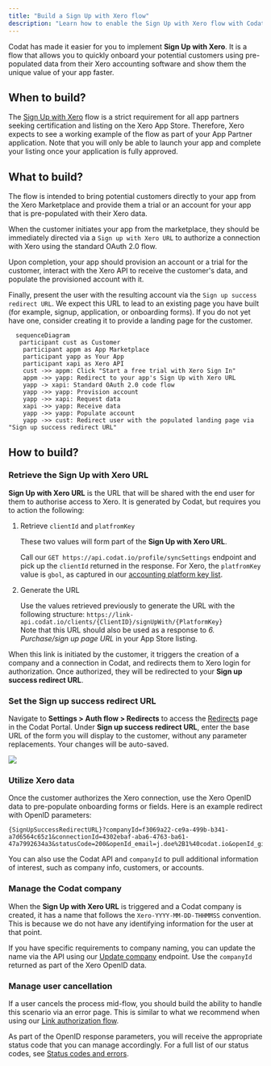 ```yaml
---
title: "Build a Sign Up with Xero flow"
description: "Learn how to enable the Sign Up with Xero flow with Codat to support your app's certification"
---
```


Codat has made it easier for you to implement **Sign Up with Xero**. It is a flow that allows you to quickly onboard your potential customers using pre-populated data from their Xero accounting software and show them the unique value of your app faster. 

## When to build?

The [Sign Up with Xero](https://developer.xero.com/documentation/xero-app-store/app-partner-guides/sign-up/) flow is a strict requirement for all app partners seeking certification and listing on the Xero App Store. Therefore, Xero expects to see a working example of the flow as part of your App Partner application. Note that you will only be able to launch your app and complete your listing once your application is fully approved.

## What to build?

The flow is intended to bring potential customers directly to your app from the Xero Marketplace and provide them a trial or an account for your app that is  pre-populated with their Xero data.

When the customer initiates your app from the marketplace, they should be immediately directed via a `Sign up with Xero URL` to authorize a connection with Xero using the standard OAuth 2.0 flow. 

Upon completion, your app should provision an account or a trial for the customer, interact with the Xero API to receive the customer's data, and populate the provisioned account with it. 

Finally, present the user with the resulting account via the `Sign up success redirect URL`. We expect this URL to lead to an existing page you have built (for example, signup, application, or onboarding forms). If you do not yet have one, consider creating it to provide a landing page for the customer. 

``` mermaid
  sequenceDiagram
   participant cust as Customer
    participant appm as App Marketplace 
    participant yapp as Your App
    participant xapi as Xero API
    cust ->> appm: Click "Start a free trial with Xero Sign In"
    appm ->> yapp: Redirect to your app's Sign Up with Xero URL
    yapp -> xapi: Standard OAuth 2.0 code flow
    yapp ->> yapp: Provision account
    yapp ->> xapi: Request data
    xapi ->> yapp: Receive data
    yapp ->> yapp: Populate account
    yapp ->> cust: Redirect user with the populated landing page via "Sign up success redirect URL"
```  

## How to build?

### Retrieve the Sign Up with Xero URL

**Sign Up with Xero URL** is the URL that will be shared with the end user for them to authorise access to Xero. It is generated by Codat, but requires you to action the following: 

1. Retrieve `clientId` and `platfromKey`

   These two values will form part of the **Sign Up with Xero URL**. 

   Call our `GET https://api.codat.io/profile/syncSettings` endpoint and pick up the `clientId` returned in the response. For Xero, the `platfromKey` value is `gbol`, as captured in our [accounting platform key list](https://docs.codat.io/integrations/accounting/accounting-platform-keys). 
   
2. Generate the URL

   Use the values retrieved previously to generate the URL with the following structure: `https://link-api.codat.io/clients/{ClientID}/signUpWith/{PlatformKey}`  
   Note that this URL should also be used as a response to _6. Purchase/sign up page URL_ in your App Store listing. 

When this link is initiated by the customer, it triggers the creation of a company and a connection in Codat, and redirects them to Xero login for authorization. Once authorized, they will be redirected to your **Sign up success redirect URL**.

### Set the Sign up success redirect URL

Navigate to **Settings > Auth flow > Redirects** to access the [Redirects](https://app.codat.io/settings/redirects) page in the Codat Portal. Under **Sign up success redirect URL**, enter the base URL of the form you will display to the customer, without any parameter replacements. Your changes will be auto-saved.

![](/img/integrations/accounting/xero/0021-xero-success-redirect-url.png)

### Utilize Xero data 

Once the customer authorizes the Xero connection, use the Xero OpenID data to pre-populate onboarding forms or fields. Here is an example redirect with OpenID parameters:

```
{SignUpSuccessRedirectURL}?companyId=f3069a22-ce9a-499b-b341-a7d6564c65z1&connectionId=4302ebaf-aba6-4763-ba61-47a7992634a3&statusCode=200&openId_email=j.doe%2B1%40codat.io&openId_given_name=John&openId_family_name=Doe
```

You can also use the Codat API and `companyId` to pull additional information of interest, such as company info, customers, or accounts. 

### Manage the Codat company

When the **Sign Up with Xero URL** is triggered and a Codat company is created, it has a name that follows the `Xero-YYYY-MM-DD-THHMMSS` convention. This is because we do not have any identifying information for the user at that point. 

If you have specific requirements to company naming, you can update the name via the API using our [Update company](https://docs.codat.io/codat-api#/operations/update-company) endpoint. Use the `companyId` returned as part of the Xero OpenID data. 

### Manage user cancellation

If a user cancels the process mid-flow, you should build the ability to handle this scenario via an error page. This is similar to what we recommend when using our [Link authorization flow](https://docs.codat.io/auth-flow/overview). 

As part of the OpenID response parameters, you will receive the appropriate status code that you can manage accordingly. For a full list of our status codes, see [Status codes and errors](https://docs.codat.io/using-the-api/errors).

 